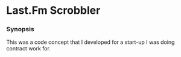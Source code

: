 <h1>Last.Fm Scrobbler</h1>

<h3>Synopsis</h3>
<p>This was a code concept that I developed for a start-up I was doing contract work for.</p>
